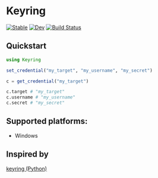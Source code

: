 # Keyring

[![Stable](https://img.shields.io/badge/docs-stable-blue.svg)](https://alecloudenback.github.io/Keyring.jl/stable/)
[![Dev](https://img.shields.io/badge/docs-dev-blue.svg)](https://alecloudenback.github.io/Keyring.jl/dev/)
[![Build Status](https://github.com/alecloudenback/Keyring.jl/actions/workflows/CI.yml/badge.svg?branch=master)](https://github.com/alecloudenback/Keyring.jl/actions/workflows/CI.yml?query=branch%3Amaster)

## Quickstart

```julia
using Keyring

set_credential("my_target", "my_username", "my_secret")

c = get_credential("my_target")

c.target # "my_target"
c.username # "my_username"
c.secret # "my_secret"
```

## Supported platforms:

- Windows

## Inspired by

[keyring (Python)](https://github.com/jaraco/keyring)
